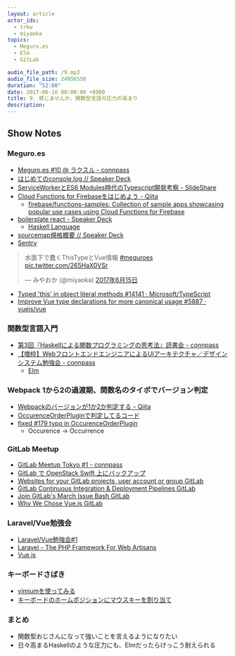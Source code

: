 ```yaml
---
layout: article
actor_ids:
  - trkw
  - miyaoka
topics:
  - ​​Meguro.es
  - Elm
  - GitLab

audio_file_path: /9.mp3
audio_file_size: 24956550
duration: "52:00"
date: 2017-06-16 00:00:00 +0900
title: 9. 感じませんか、関数型言語の圧力の高まり
description:
---
```


## Show Notes

### Meguro.es
- [Meguro.es #10 @ ラクスル - connpass](https://meguroes.connpass.com/event/55646/)
- [はじめてのconsole.log // Speaker Deck](https://speakerdeck.com/edwardkenfox/hazimetefalseconsole-dot-log)
- [ServiceWorkerとES6 Modules時代のTypescript開発考察 - SlideShare](https://www.slideshare.net/ssuser6f246f/serviceworkeres6-modulestypescript)
- [Cloud Functions for Firebaseをはじめよう - Qiita](http://qiita.com/ovrmrw/items/2b5c9ed90348ceead8e6)
  - [firebase/functions-samples: Collection of sample apps showcasing popular use cases using Cloud Functions for Firebase](https://github.com/firebase/functions-samples)
- [boilerplate react - Speaker Deck](https://speakerdeck.com/ne_sachirou/boilerplate-react)
  - [Haskell Language](https://www.haskell.org/)
- [sourcemap規格概要 // Speaker Deck](https://speakerdeck.com/rchaser53/sourcemapgui-ge-gai-yao)
- [Sentry](https://sentry.io/)

<blockquote class="twitter-tweet" data-lang="ja"><p lang="ja" dir="ltr">水面下で蠢くThisTypeとVue情報 <a href="https://twitter.com/hashtag/meguroes?src=hash">#meguroes</a> <a href="https://t.co/265HaX0VSr">pic.twitter.com/265HaX0VSr</a></p>&mdash; みやおか (@miyaoka) <a href="https://twitter.com/miyaoka/status/875307328106516480">2017年6月15日</a></blockquote>

- [Typed 'this' in object literal methods #14141 · Microsoft/TypeScript](https://github.com/Microsoft/TypeScript/pull/14141)
- [Improve Vue type declarations for more canonical usage #5887 · vuejs/vue](https://github.com/vuejs/vue/pull/5887)

### 関数型言語入門
- [第3回『Haskellによる関数プログラミングの思考法』読書会 - connpass](https://sampou.connpass.com/event/58214/)
- [【増枠】WebフロントエンドエンジニアによるUIアーキテクチャ／デザインシステム勉強会 - connpass](https://wap.connpass.com/event/58321/)
  - [Elm](http://elm-lang.org/)

### Webpack 1から2の過渡期、関数名のタイポでバージョン判定
- [Webpackのバージョンが1か2か判定する - Qiita](http://qiita.com/trkw/items/168f0d1747d8d352ae0a)
- [OccurenceOrderPluginで判定してるコード](https://github.com/phenomic/phenomic/blob/0.17.3/src/_utils/webpack-version/index.js#L6)
- [fixed #179 typo in OccurenceOrderPlugin](https://github.com/webpack/webpack/commit/48aad3eeee3424e9150cce8df92cb5467213f40c?w=1#diff-fd0105318540761bae6db3485f46cad8L5)
  - Occurence → Occurrence

### GitLab Meetup
- [GitLab Meetup Tokyo #1 - connpass](https://gitlab-jp.connpass.com/event/49755/)
- [GitLab で OpenStack Swift 上にバックアップ](http://qiita.com/kyoda/items/0d6a9da14f620081c47c)
- [Websites for your GitLab projects, user account or group GitLab](https://about.gitlab.com/features/pages/)
- [GitLab Continuous Integration &amp; Deployment Pipelines GitLab ](https://about.gitlab.com/features/gitlab-ci-cd/)
- [Join GitLab's March Issue Bash GitLab](https://about.gitlab.com/2017/02/10/gitlab-issue-bash-march-2017/)
- [Why We Chose Vue.js GitLab](https://about.gitlab.com/2016/10/20/why-we-chose-vue/)

### Laravel/Vue勉強会
- [Laravel/Vue勉強会#1](https://connpass.com/event/58157/)
- [Laravel - The PHP Framework For Web Artisans](https://laravel.com/)
- [Vue.js](https://jp.vuejs.org/)

### キーボードさばき
- [vimiumを使ってみる](http://qiita.com/satoshi03/items/9fdfcd0e46e095ec68c1#vimium%E3%82%92%E4%BD%BF%E3%81%A3%E3%81%A6%E3%81%BF%E3%82%8B)
- [キーボードのホームポジションにマウスキーを割り当て](https://github.com/miyaoka/qmk_firmware/blob/552126c295cfab10b7e2a6d5095f17950d9b6013/keyboards/ergodox/keymaps/miyaoka/keymap.c#L392-L435)

### まとめ
- 関数型おじさんになって強いことを言えるようになりたい
- 日々高まるHaskellのような圧力にも、Elmだったらけっこう耐えられる
